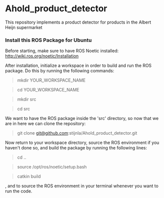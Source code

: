 # Ahold_product_detector
This repository implements a product detector for products in the Albert Heijn supermarket


### Install this ROS Package for Ubuntu

Before starting, make sure to have ROS Noetic installed: http://wiki.ros.org/noetic/Installation

After installation, initialize a workspace in order to build and run the ROS package. Do this by running the following commands:

> mkdir YOUR_WORKSPACE_NAME

> cd YOUR_WORKSPACE_NAME

> mkdir src

> cd src

We want to have the ROS package inside the 'src' directory, so now that we are in here we can clone the repository:

> git clone git@github.com:stijnla/Ahold_product_detector.git

Now return to your workspace directory, source the ROS environment if you haven't done so, and build the package by running the following lines:

> cd ..

> source /opt/ros/noetic/setup.bash

> catkin build








, and to source the ROS environment in your terminal whenever you want to run the code.